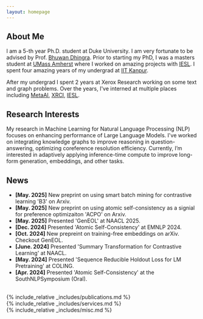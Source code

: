 ```yaml
---
layout: homepage
---
```


## About Me

I am a 5-th year Ph.D. student at Duke University. I am very fortunate to be advised by Prof. [Bhuwan Dhingra](https://users.cs.duke.edu/~bdhingra/). Prior to starting my PhD, I was a masters student at [UMass Amherst](https://www.umass.edu/) where I worked on amazing projects with [IESL](https://www.iesl.cs.umass.edu/). I spent four amazing years of my undergrad at [IIT Kanpur](https://www.iitk.ac.in/).

After my undergrad I spent 2 years at Xerox Research working on some text and graph problems. Over the years, I've interned at multiple places including [MetaAI](https://www.meta.ai/), [XRCI](https://india.news.xerox.com/2015/03/01/xerox-research-centre-india-concludes-xrci-open-2015/), [IESL](https://www.iesl.cs.umass.edu/).


## Research Interests
My research in Machine Learning for Natural Language Processing (NLP) focuses on enhancing performance of Large Language Models. I've worked on integrating knowledge graphs to improve reasoning in question-answering, optimizing coreference resolution efficiency. Currently, I’m interested in adaptively applying inference-time compute to improve long-form generation, embeddings, and other tasks. 

## News
- **[May. 2025]** New preprint on using smart batch mining for contrastive learning 'B3' on Arxiv. 
- **[May. 2025]** New preprint on using atomic self-consistency as a signial for preference optimizaiton 'ACPO' on Arxiv. 
- **[May. 2025]** Presented 'GenEOL' at NAACL 2025. 
- **[Dec. 2024]** Presented 'Atomic Self-Consistency' at EMNLP 2024. 
- **[Oct. 2024]** New prepreint on training-free embeddings on arXiv. Checkout GenEOL.
- **[June. 2024]** Presented 'Summary Transformation for Contrastive Learning' at NAACL.
- **[May. 2024]** Presented 'Sequence Reducible Holdout Loss for LM Pretraining' at COLING.
- **[Apr. 2024]** Presented 'Atomic Self-Consistency' at the SouthNLPSymposium (Oral).

<br>
{% include_relative _includes/publications.md %}
<br>
{% include_relative _includes/services.md %}
<br>
{% include_relative _includes/misc.md %}
